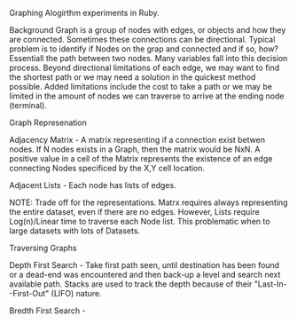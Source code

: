 Graphing Alogirthm experiments in Ruby.   


Background
Graph is a group of nodes with edges, or objects and how they are connected.  Sometimes these connections can be directional.  Typical problem is to identify if Nodes on the grap and connected and if so, how? Essentiall the path between two nodes.  Many variables fall into this decision process. Beyond directional limitations of each edge, we may want to find the shortest path or we may need a solution in the quickest method possible.  Added limitations include the cost to take a path or we may be limited in the amount of nodes we can traverse to arrive at the ending node (terminal).


Graph Represenation

Adjacency Matrix -  A matrix representing if a connection exist betwen nodes.   If N nodes exists in a Graph, then the matrix would be NxN. A positive value in a cell of the Matrix represents the existence of an edge connecting Nodes specificed by the X,Y cell location.

Adjacent Lists -  Each node has lists of edges.


NOTE: Trade off for the representations.  Matrx requires always representing the entire dataset, even if there are no edges.  However, Lists require Log(n)/Linear time to traverse each Node list.  This problematic when to large datasets with lots of Datasets.


Traversing Graphs

Depth First Search - Take first path seen, until destination has been found or a dead-end was encountered and then back-up a level and search next available path.  Stacks are used to track the depth because of their "Last-In--First-Out" (LIFO) nature.

Bredth First Search -

